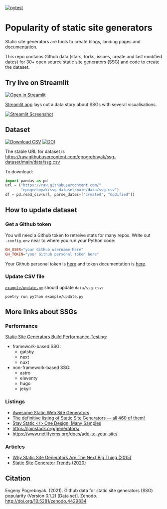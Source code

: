 [![pytest](https://github.com/epogrebnyak/ssg-dataset/workflows/pytest/badge.svg)](https://github.com/epogrebnyak/ssg-dataset/actions)

# Popularity of static site generators

Static site generators are tools to create blogs, landing pages and documentation.

This repo contains Github data (stars, forks, issues, create and last modified dates) for 30+ open source static site generators (SSG) and code to create the dataset.

## Try live on Streamlit

[![Open in Streamlit](https://static.streamlit.io/badges/streamlit_badge_black_white.svg)][st]

[Streamlit app][st] lays out a data story about SSGs with several visualisations.

[![Streamlit Screenshot](https://user-images.githubusercontent.com/9265326/174656606-24102187-411c-462d-adb7-b8bb1a1a6db0.png)][st]


<!-- Colab is outdated

### Google Colab

[![Demo in Google Colab](https://img.shields.io/badge/Colab-Open-orange)][colab]

[Colab][colab] is a try-and-see playground with some code for charts.

-->

[st]: https://share.streamlit.io/epogrebnyak/ssg-dataset/main
[colab]: https://colab.research.google.com/drive/1041e6yOyVRty5lirnbZOAU1zJ3TN77ta

## Dataset

[![Download CSV](https://img.shields.io/badge/download-CSV-brightgreen)][url]
[![DOI](https://zenodo.org/badge/DOI/10.5281/zenodo.4429834.svg)](https://doi.org/10.5281/zenodo.4429834)

[url]: https://raw.githubusercontent.com/epogrebnyak/ssg-dataset/main/data/ssg.csv

The stable URL for dataset is <https://raw.githubusercontent.com/epogrebnyak/ssg-dataset/main/data/ssg.csv>

To download:

```python
import pandas as pd
url = ("https://raw.githubusercontent.com/"
       "epogrebnyak/ssg-dataset/main/data/ssg.csv")
df = pd.read_csv(url, parse_dates=["created", "modified"])
```

## How to update dataset

### Get a Github token

You will need a Github token to retreive stats for many repos. Write out `.config.env`
near to where you run your Python code:

```toml
GH_USER="your Github username here"
GH_TOKEN="your Github personal token here"
```

Your Github personal token is [here](https://github.com/settings/tokens/) and
token documentation is [here](https://docs.github.com/en/authentication/keeping-your-account-and-data-secure/creating-a-personal-access-token).

### Update CSV file

[update]: https://github.com/epogrebnyak/ssg-dataset/blob/main/example/update.py

[`example/update.py`][update] should update `data/ssg.csv`:

```
poetry run python example/update.py
```

## More links about SSGs

### Performance

[Static Site Generators Build Performance Testing](https://ssg-build-performance-tests.netlify.app/):

- framework-based SSG:
  - gatsby
  - next
  - nuxt
- non-framework-based SSG:
  - astro
  - eleventy
  - hugo
  - jekyll

### Listings

- [Awesome Static Web Site Generators](https://github.com/myles/awesome-static-generators)
- [The definitive listing of Static Site Generators — all 460 of them!](https://staticsitegenerators.net/)
- [Stay Static </> One Design, Many Samples](http://staystatic.github.io/)
- <https://jamstack.org/generators/>
- <https://www.netlifycms.org/docs/add-to-your-site/>


### Articles

- [Why Static Site Generators Are The Next Big Thing (2015)](https://www.smashingmagazine.com/2015/11/modern-static-website-generators-next-big-thing/)
- [Static Site Generator Trends (2020)](https://redmonk.com/rstephens/2020/05/18/static-site-generators/)

## Citation

Evgeny Pogrebnyak. (2021). Github data for static site generators (SSG) popularity (Version 0.1.2) [Data set]. Zenodo. http://doi.org/10.5281/zenodo.4429834
